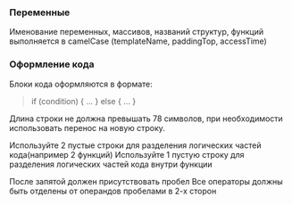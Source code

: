 ### Переменные
Именование переменных, массивов, названий структур, функций выполняется в camelCase (templateName, paddingTop, accessTime)
### Оформление кода
Блоки кода оформляются в формате:
>if (condition)
>{
  >...
>}
>else
>{
  >...
>}

Длина строки не должна превышать 78 символов, при необходимости использовать перенос на новую строку.

Используйте 2 пустые строки для разделения логических частей кода(например 2 функций)
Используйте 1 пустую строку для разделения логических частей кода внутри функции

После запятой должен присутствовать пробел
Все операторы должны быть отделены от операндов пробелами в 2-х сторон
